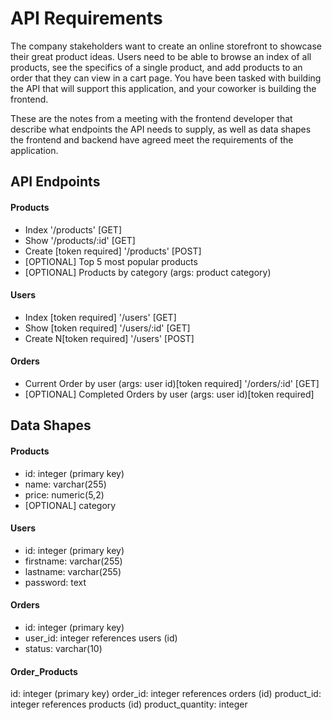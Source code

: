 # API Requirements

The company stakeholders want to create an online storefront to showcase their great product ideas. Users need to be able to browse an index of all products, see the specifics of a single product, and add products to an order that they can view in a cart page. You have been tasked with building the API that will support this application, and your coworker is building the frontend.

These are the notes from a meeting with the frontend developer that describe what endpoints the API needs to supply, as well as data shapes the frontend and backend have agreed meet the requirements of the application.

## API Endpoints

#### Products

- Index '/products' [GET]
- Show '/products/:id' [GET]
- Create [token required] '/products' [POST]
- [OPTIONAL] Top 5 most popular products
- [OPTIONAL] Products by category (args: product category)

#### Users

- Index [token required] '/users' [GET]
- Show [token required] '/users/:id' [GET]
- Create N[token required] '/users' [POST]

#### Orders

- Current Order by user (args: user id)[token required] '/orders/:id' [GET]
- [OPTIONAL] Completed Orders by user (args: user id)[token required]

## Data Shapes

#### Products

- id: integer (primary key)
- name: varchar(255)
- price: numeric(5,2)
- [OPTIONAL] category

#### Users

- id: integer (primary key)
- firstname: varchar(255)
- lastname: varchar(255)
- password: text

#### Orders

- id: integer (primary key)
- user_id: integer references users (id)
- status: varchar(10)

#### Order_Products

id: integer (primary key)
order_id: integer references orders (id)
product_id: integer references products (id)
product_quantity: integer

